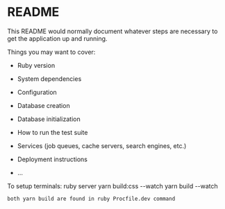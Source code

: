 # README

This README would normally document whatever steps are necessary to get the
application up and running.

Things you may want to cover:

* Ruby version

* System dependencies

* Configuration

* Database creation

* Database initialization

* How to run the test suite

* Services (job queues, cache servers, search engines, etc.)

* Deployment instructions

* ...


To setup terminals:
    ruby server
    yarn build:css --watch
    yarn build --watch

    both yarn build are found in ruby Procfile.dev command